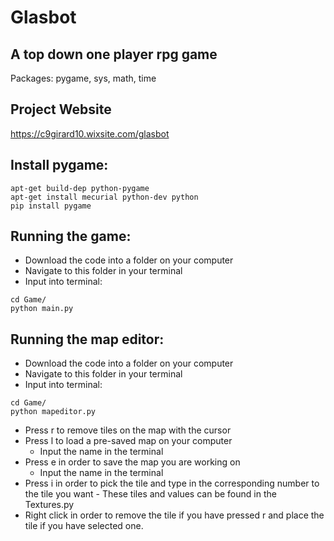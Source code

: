 # Glasbot

## A top down one player rpg game

Packages: pygame, sys, math, time

## Project Website

https://c9girard10.wixsite.com/glasbot

## Install pygame:
```
apt-get build-dep python-pygame
apt-get install mecurial python-dev python
pip install pygame
```

## Running the game:

- Download the code into a folder on your computer
- Navigate to this folder in your terminal
- Input into terminal:
```
cd Game/
python main.py
```

## Running the map editor:

- Download the code into a folder on your computer
- Navigate to this folder in your terminal
- Input into terminal:
```
cd Game/
python mapeditor.py
```
- Press r to remove tiles on the map with the cursor
- Press l to load a pre-saved map on your computer
    - Input the name in the terminal
- Press e in order to save the map you are working on
     - Input the name in the terminal
- Press i in order to pick the tile and type in the corresponding number to the tile you want
      - These tiles and values can be found in the Textures.py
- Right click in order to remove the tile if you have pressed r and place the tile if you have selected one. 
